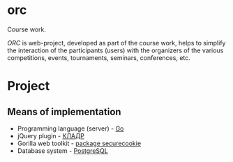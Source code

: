 orc
===

Course work.

*ORC* is web-project, developed as part of the course work, helps
to simplify the interaction of the participants (users) with the organizers
of the various competitions, events, tournaments, seminars, conferences, etc.

# Project

## Means of implementation

- Programming language (server) - [Go](http://golang.org/)
- jQuery plugin - [КЛАДР](http://kladr-api.ru/)
- Gorilla web toolkit - [package securecookie](http://www.gorillatoolkit.org/)
- Database system - [PostgreSQL](http://www.postgresql.org/)